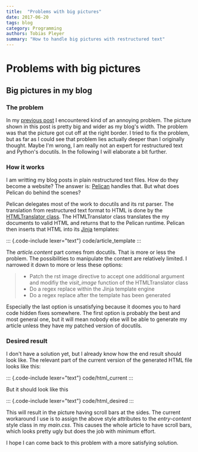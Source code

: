 ```yaml
---
title:  "Problems with big pictures"
date: 2017-06-20
tags: blog
category: Programming
authors: Tobias Pleyer
summary: "How to handle big pictures with restructured text"
---
```


Problems with big pictures
==========================

Big pictures in my blog
-----------------------

### The problem

In my [previous post](./2017-06-19-Helpfullness-of-Jenkins-error-messages.html) I encountered kind of
an annoying problem. The picture shown in this post is pretty big and
wider as my blog's width. The problem was that the picture got cut off
at the right border. I tried to fix the problem, but as far as I could
see that problem lies actually deeper than I originally thought. Maybe
I'm wrong, I am really not an expert for restructured text and Python's
docutils. In the following I will elaborate a bit further.

### How it works

I am writting my blog posts in plain restructured text files. How do
they become a website? The answer is:
[Pelican](https://blog.getpelican.com/) handles that. But what does
Pelican do behind the scenes?

Pelican delegates most of the work to docutils and its rst parser. The
translation from restructured text format to HTML is done by the
[HTMLTranslator
class](http://epydoc.sourceforge.net/docutils/private/docutils.writers.html4css1.HTMLTranslator-class.html).
The HTMLTranslator class translates the my documents to valid HTML and
returns that to the Pelican runtime. Pelican then inserts that HTML into
its [Jinja](http://jinja.pocoo.org/) templates:

::: {.code-include lexer="text"}
code/article\_template
:::

The *article.content* part comes from docutils. That is more or less the
problem. The possibilities to manipulate the content are relatively
limited. I narrowed it down to more or less these options:

> -   Patch the rst image directive to accept one additional argument
>     and modifiy the *visit\_image* function of the HTMLTranslator
>     class
> -   Do a regex replace within the Jinja template engine
> -   Do a regex replace after the template has been generated

Especially the last option is unsatisfying because it doomes you to hard
code hidden fixes somewhere. The first option is probably the best and
most general one, but it will mean nobody else will be able to generate
my article unless they have my patched version of docutils.

### Desired result

I don't have a solution yet, but I already know how the end result
should look like. The relevant part of the current version of the
generated HTML file looks like this:

::: {.code-include lexer="text"}
code/html\_current
:::

But it should look like this

::: {.code-include lexer="text"}
code/html\_desired
:::

This will result in the picture having scroll bars at the sides. The
current workaround I use is to assign the above style attributes to the
*entry-content* style class in my *main.css*. This causes the whole
article to have scroll bars, which looks pretty ugly but does the job
with minimum effort.

I hope I can come back to this problem with a more satisfying solution.
